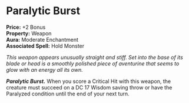 # Paralytic Burst

**Price:** +2 Bonus  
**Property:** Weapon  
**Aura:** Moderate Enchantment  
**Associated Spell:** Hold Monster  

*This weapon appears unusually straight and stiff. Set into the base of its blade or head is a smoothly polished piece of aventurine that seems to glow with an energy all its own.*

***Paralytic Burst.*** When you score a Critical Hit with this weapon, the creature must succeed on a DC 17 Wisdom saving throw or have the Paralyzed condition until the end of your next turn.